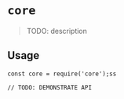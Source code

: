 # `core`

> TODO: description

## Usage

```
const core = require('core');ss

// TODO: DEMONSTRATE API
```

